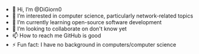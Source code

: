 - 👋 Hi, I’m @DiGiorn0
- 👀 I’m interested in computer science, particularly network-related topics
- 🌱 I’m currently learning open-source software development
- 💞️ I’m looking to collaborate on don't know yet
- 📫 How to reach me GitHub is good
- ⚡ Fun fact: I have no background in computers/computer science

<!---
DiGiorn0/DiGiorn0 is a ✨ special ✨ repository because its `README.md` (this file) appears on your GitHub profile.
You can click the Preview link to take a look at your changes.
--->
